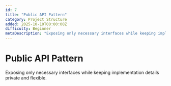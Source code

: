 ```yaml
---
id: 7
title: "Public API Pattern"
category: Project Structure
added: 2025-10-10T00:00:00Z
difficulty: Beginner
metaDescription: "Exposing only necessary interfaces while keeping implementation details private and flexible."
---
```


# Public API Pattern

Exposing only necessary interfaces while keeping implementation details private and flexible.
